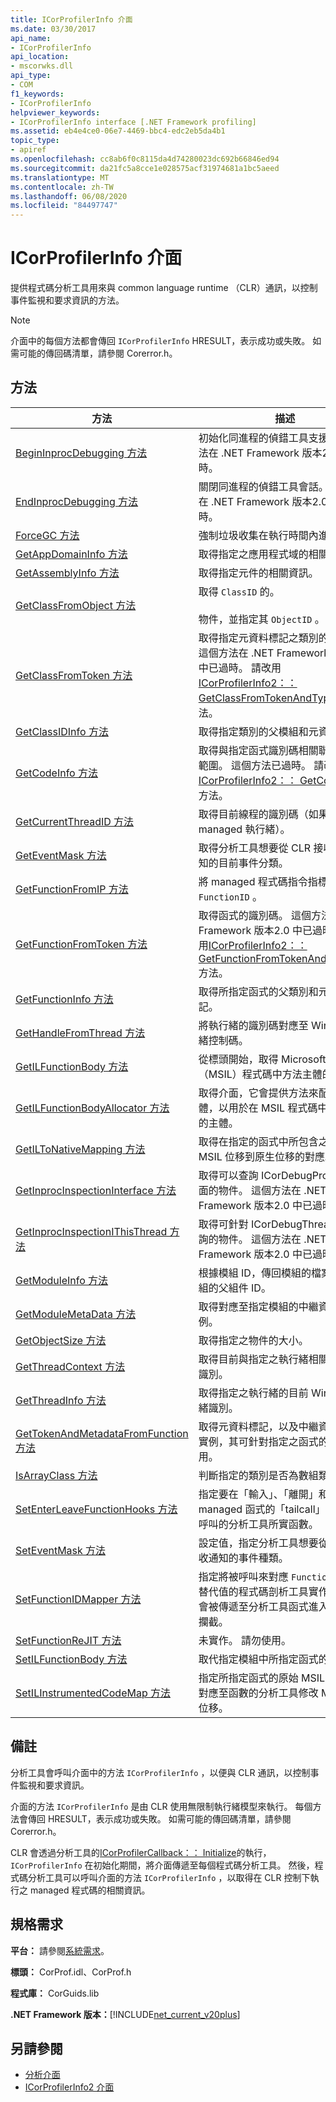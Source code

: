 ```yaml
---
title: ICorProfilerInfo 介面
ms.date: 03/30/2017
api_name:
- ICorProfilerInfo
api_location:
- mscorwks.dll
api_type:
- COM
f1_keywords:
- ICorProfilerInfo
helpviewer_keywords:
- ICorProfilerInfo interface [.NET Framework profiling]
ms.assetid: eb4e4ce0-06e7-4469-bbc4-edc2eb5da4b1
topic_type:
- apiref
ms.openlocfilehash: cc8ab6f0c8115da4d74280023dc692b66846ed94
ms.sourcegitcommit: da21fc5a8cce1e028575acf31974681a1bc5aeed
ms.translationtype: MT
ms.contentlocale: zh-TW
ms.lasthandoff: 06/08/2020
ms.locfileid: "84497747"
---
```

# <a name="icorprofilerinfo-interface"></a>ICorProfilerInfo 介面
提供程式碼分析工具用來與 common language runtime （CLR）通訊，以控制事件監視和要求資訊的方法。  
  
> [!NOTE]
> 介面中的每個方法都會傳回 `ICorProfilerInfo` HRESULT，表示成功或失敗。 如需可能的傳回碼清單，請參閱 Corerror.h。  
  
## <a name="methods"></a>方法  
  
|方法|描述|  
|------------|-----------------|  
|[BeginInprocDebugging 方法](icorprofilerinfo-begininprocdebugging-method.md)|初始化同進程的偵錯工具支援。 這個方法在 .NET Framework 版本2.0 中已過時。|  
|[EndInprocDebugging 方法](icorprofilerinfo-endinprocdebugging-method.md)|關閉同進程的偵錯工具會話。 這個方法在 .NET Framework 版本2.0 中已過時。|  
|[ForceGC 方法](icorprofilerinfo-forcegc-method.md)|強制垃圾收集在執行時間內進行。|  
|[GetAppDomainInfo 方法](icorprofilerinfo-getappdomaininfo-method.md)|取得指定之應用程式域的相關資訊。|  
|[GetAssemblyInfo 方法](icorprofilerinfo-getassemblyinfo-method.md)|取得指定元件的相關資訊。|  
|[GetClassFromObject 方法](icorprofilerinfo-getclassfromobject-method.md)|取得 `ClassID` 的。<br /><br /> 物件，並指定其 `ObjectID` 。|  
|[GetClassFromToken 方法](icorprofilerinfo-getclassfromtoken-method.md)|取得指定元資料標記之類別的識別碼。 這個方法在 .NET Framework 版本2.0 中已過時。 請改用[ICorProfilerInfo2：： GetClassFromTokenAndTypeArgs](icorprofilerinfo2-getclassfromtokenandtypeargs-method.md)方法。|  
|[GetClassIDInfo 方法](icorprofilerinfo-getclassidinfo-method.md)|取得指定類別的父模組和元資料標記。|  
|[GetCodeInfo 方法](icorprofilerinfo-getcodeinfo-method.md)|取得與指定函式識別碼相關聯的機器碼範圍。 這個方法已過時。 請改用[ICorProfilerInfo2：： GetCodeInfo2](icorprofilerinfo2-getcodeinfo2-method.md)方法。|  
|[GetCurrentThreadID 方法](icorprofilerinfo-getcurrentthreadid-method.md)|取得目前線程的識別碼（如果它是 managed 執行緒）。|  
|[GetEventMask 方法](icorprofilerinfo-geteventmask-method.md)|取得分析工具想要從 CLR 接收事件通知的目前事件分類。|  
|[GetFunctionFromIP 方法](icorprofilerinfo-getfunctionfromip-method.md)|將 managed 程式碼指令指標對應至 `FunctionID` 。|  
|[GetFunctionFromToken 方法](icorprofilerinfo-getfunctionfromtoken-method.md)|取得函式的識別碼。 這個方法在 .NET Framework 版本2.0 中已過時。 請改用[ICorProfilerInfo2：： GetFunctionFromTokenAndTypeArgs](icorprofilerinfo2-getfunctionfromtokenandtypeargs-method.md)方法。|  
|[GetFunctionInfo 方法](icorprofilerinfo-getfunctioninfo-method.md)|取得所指定函式的父類別和元資料標記。|  
|[GetHandleFromThread 方法](icorprofilerinfo-gethandlefromthread-method.md)|將執行緒的識別碼對應至 Win32 執行緒控制碼。|  
|[GetILFunctionBody 方法](icorprofilerinfo-getilfunctionbody-method.md)|從標頭開始，取得 Microsoft 中繼語言（MSIL）程式碼中方法主體的指標。|  
|[GetILFunctionBodyAllocator 方法](icorprofilerinfo-getilfunctionbodyallocator-method.md)|取得介面，它會提供方法來配置記憶體，以用於在 MSIL 程式碼中交換方法的主體。|  
|[GetILToNativeMapping 方法](icorprofilerinfo-getiltonativemapping-method.md)|取得在指定的函式中所包含之程式碼的 MSIL 位移到原生位移的對應。|  
|[GetInprocInspectionInterface 方法](icorprofilerinfo-getinprocinspectioninterface-method.md)|取得可以查詢 ICorDebugProcess 介面的物件。 這個方法在 .NET Framework 版本2.0 中已過時。|  
|[GetInprocInspectionIThisThread 方法](icorprofilerinfo-getinprocinspectionithisthread-method.md)|取得可針對 ICorDebugThread 介面查詢的物件。 這個方法在 .NET Framework 版本2.0 中已過時。|  
|[GetModuleInfo 方法](icorprofilerinfo-getmoduleinfo-method.md)|根據模組 ID，傳回模組的檔案名稱和模組的父組件 ID。|  
|[GetModuleMetaData 方法](icorprofilerinfo-getmodulemetadata-method.md)|取得對應至指定模組的中繼資料介面實例。|  
|[GetObjectSize 方法](icorprofilerinfo-getobjectsize-method.md)|取得指定之物件的大小。|  
|[GetThreadContext 方法](icorprofilerinfo-getthreadcontext-method.md)|取得目前與指定之執行緒相關聯的內容識別。|  
|[GetThreadInfo 方法](icorprofilerinfo-getthreadinfo-method.md)|取得指定之執行緒的目前 Win32 執行緒識別。|  
|[GetTokenAndMetadataFromFunction 方法](icorprofilerinfo-gettokenandmetadatafromfunction-method.md)|取得元資料標記，以及中繼資料介面的實例，其可針對指定之函式的 token 使用。|  
|[IsArrayClass 方法](icorprofilerinfo-isarrayclass-method.md)|判斷指定的類別是否為數組類別。|  
|[SetEnterLeaveFunctionHooks 方法](icorprofilerinfo-setenterleavefunctionhooks-method.md)|指定要在「輸入」、「離開」和 managed 函式的「tailcall」攔截器上呼叫的分析工具所實函數。|  
|[SetEventMask 方法](icorprofilerinfo-seteventmask-method.md)|設定值，指定分析工具想要從 CLR 接收通知的事件種類。|  
|[SetFunctionIDMapper 方法](icorprofilerinfo-setfunctionidmapper-method.md)|指定將被呼叫來對應 `FunctionID` 值到替代值的程式碼剖析工具實作函式，這會被傳遞至分析工具函式進入/離開的攔截。|  
|[SetFunctionReJIT 方法](icorprofilerinfo-setfunctionrejit-method.md)|未實作。 請勿使用。|  
|[SetILFunctionBody 方法](icorprofilerinfo-setilfunctionbody-method.md)|取代指定模組中所指定函式的主體。|  
|[SetILInstrumentedCodeMap 方法](icorprofilerinfo-setilinstrumentedcodemap-method.md)|指定所指定函式的原始 MSIL 位移如何對應至函數的分析工具修改 MSIL 的新位移。|  
  
## <a name="remarks"></a>備註  
 分析工具會呼叫介面中的方法 `ICorProfilerInfo` ，以便與 CLR 通訊，以控制事件監視和要求資訊。  
  
 介面的方法 `ICorProfilerInfo` 是由 CLR 使用無限制執行緒模型來執行。 每個方法會傳回 HRESULT，表示成功或失敗。 如需可能的傳回碼清單，請參閱 Corerror.h。  
  
 CLR 會透過分析工具的[ICorProfilerCallback：： Initialize](icorprofilercallback-initialize-method.md)的執行， `ICorProfilerInfo` 在初始化期間，將介面傳遞至每個程式碼分析工具。 然後，程式碼分析工具可以呼叫介面的方法 `ICorProfilerInfo` ，以取得在 CLR 控制下執行之 managed 程式碼的相關資訊。  
  
## <a name="requirements"></a>規格需求  
 **平台：** 請參閱[系統需求](../../get-started/system-requirements.md)。  
  
 **標頭：** CorProf.idl、CorProf.h  
  
 **程式庫：** CorGuids.lib  
  
 **.NET Framework 版本：**[!INCLUDE[net_current_v20plus](../../../../includes/net-current-v20plus-md.md)]  
  
## <a name="see-also"></a>另請參閱

- [分析介面](profiling-interfaces.md)
- [ICorProfilerInfo2 介面](icorprofilerinfo2-interface.md)

